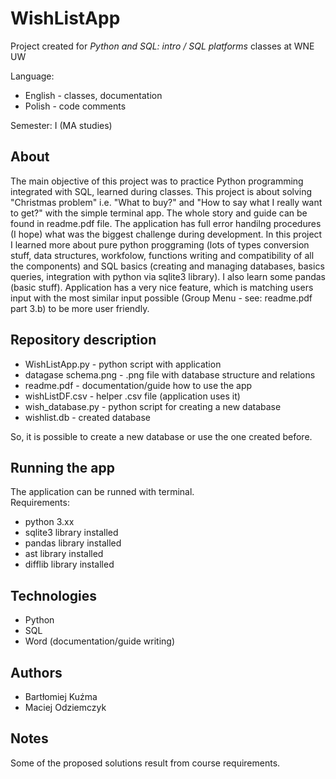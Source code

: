 # WishListApp
Project created for *Python and SQL: intro / SQL platforms* classes at WNE UW

Language: 
* English - classes, documentation
* Polish - code comments

Semester: I (MA studies)

## About
The main objective of this project was to practice Python programming integrated with SQL, learned during classes. This project is about solving "Christmas problem" i.e. "What to buy?" and "How to say what I really want to get?" with the simple terminal app. The whole story and guide can be found in readme.pdf file. The application has full error handilng procedures (I hope) what was the biggest challenge during development. In this project I learned more about pure python proggraming (lots of types conversion stuff, data structures, workfolow, functions writing and compatibility of all the components) and SQL basics (creating and managing databases, basics queries, integration with python via sqlite3 library). I also learn some pandas (basic stuff). Application has a very nice feature, which is matching users input with the most similar input possible (Group Menu - see: readme.pdf  part 3.b) to be more user friendly. 

## Repository description
 * WishListApp.py - python script with application
 * datagase schema.png - .png file with database structure and relations
 * readme.pdf - documentation/guide how to use the app
 * wishListDF.csv - helper .csv file (application uses it)
 * wish_database.py - python script for creating a new database
 * wishlist.db - created database

So, it is possible to create a new database or use the one created before.<br>

## Running the app
The application can be runned with terminal.<br>
Requirements:
 * python 3.xx
 * sqlite3 library installed
 * pandas library installed
 * ast library installed
 * difflib library installed

## Technologies
 * Python 
 * SQL
 * Word (documentation/guide writing)

## Authors
  * Bartłomiej Kuźma
  * Maciej Odziemczyk

## Notes
Some of the proposed solutions result from course requirements.

